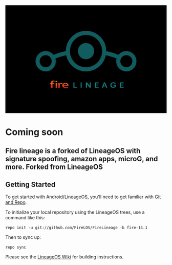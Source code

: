 <img src="https://raw.githubusercontent.com/FireLOS/FireLineage/fire-14.1/FireLos%20Logo.png">


# Coming soon
Fire lineage is a forked of LineageOS with signature spoofing, amazon apps, microG, and more.
Forked from LineageOS
------------------


Getting Started
---------------

To get started with Android/LineageOS, you'll need to get
familiar with [Git and Repo](https://source.android.com/source/using-repo.html).

To initialize your local repository using the LineageOS trees, use a command like this:

    repo init -u git://github.com/FireLOS/FireLineage -b fire-14.1

Then to sync up:

    repo sync

Please see the [LineageOS Wiki](https://wiki.lineageos.org/) for building instructions.


